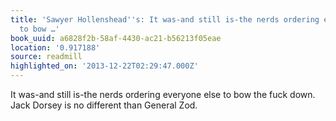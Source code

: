 ```yaml
---
title: 'Sawyer Hollenshead''s: It was-and still is-the nerds ordering everyone else
  to bow …'
book_uuid: a6828f2b-58af-4430-ac21-b56213f05eae
location: '0.917188'
source: readmill
highlighted_on: '2013-12-22T02:29:47.000Z'
---
```


It was-and still is-the nerds ordering everyone else to bow the fuck down. Jack Dorsey is no different than General Zod.